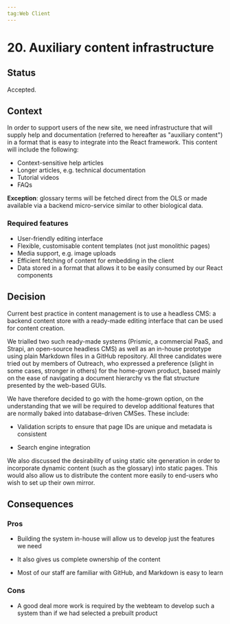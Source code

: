 ```yaml
---
tag:Web Client
---
```


# 20. Auxiliary content infrastructure

## Status

Accepted.

## Context

In order to support users of the new site, we need infrastructure that will supply help and documentation (referred to hereafter as "auxiliary content") in a format that is easy to integrate into the React framework. This content will include the following:

* Context-sensitive help articles
* Longer articles, e.g. technical documentation
* Tutorial videos
* FAQs

**Exception**: glossary terms will be fetched direct from the OLS or made available via a backend micro-service similar to other biological data.

### Required features

* User-friendly editing interface
* Flexible, customisable content templates (not just monolithic pages)
* Media support, e.g. image uploads
* Efficient fetching of content for embedding in the client
* Data stored in a format that allows it to be easily consumed by our React components

## Decision

Current best practice in content management is to use a headless CMS: a backend content store with a ready-made editing interface that can be used for content creation.

We trialled two such ready-made systems (Prismic, a commercial PaaS, and Strapi, an open-source headless CMS) as well as an in-house prototype using plain Markdown files in a GitHub repository. All three candidates were tried out by members of Outreach, who expressed a preference (slight in some cases, stronger in others) for the home-grown product, based mainly on the ease of navigating a document hierarchy vs the flat structure presented by the web-based GUIs.

We have therefore decided to go with the home-grown option, on the understanding that we will be required to develop additional features that are normally baked into database-driven CMSes. These include:

* Validation scripts to ensure that page IDs are unique and metadata is consistent

* Search engine integration

We also discussed the desirability of using static site generation in order to incorporate dynamic content (such as the glossary) into static pages. This would also allow us to distribute the content more easily to end-users who wish to set up their own mirror.

## Consequences

### Pros

* Building the system in-house will allow us to develop just the features we need

* It also gives us complete ownership of the content

* Most of our staff are familiar with GitHub, and Markdown is easy to learn

### Cons

* A good deal more work is required by the webteam to develop such a system than if we had selected a prebuilt product
